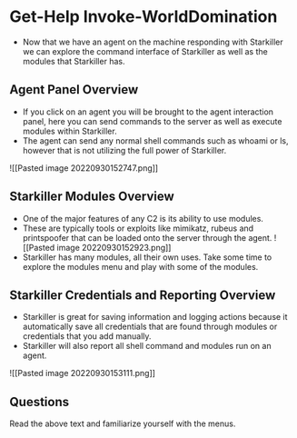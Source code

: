# Get-Help Invoke-WorldDomination
- Now that we have an agent on the machine responding with Starkiller we can explore the command interface of Starkiller as well as the modules that Starkiller has.


## Agent Panel Overview
- If you click on an agent you will be brought to the agent interaction panel, here you can send commands to the server as well as execute modules within Starkiller.
- The agent can send any normal shell commands such as whoami or ls, however that is not utilizing the full power of Starkiller.

![[Pasted image 20220930152747.png]]

## Starkiller Modules Overview
- One of the major features of any C2 is its ability to use modules.
- These are typically tools or exploits like mimikatz, rubeus and printspoofer that can be loaded onto the server through the agent.
![[Pasted image 20220930152923.png]]
- Starkiller has many modules, all their own uses. Take some time to explore the modules menu and play with some of the modules.


## Starkiller Credentials and Reporting Overview
- Starkiller is great for saving information and logging actions because it automatically save all credentials that are found through modules or credentials that you add manually.
- Starkiller will also report all shell command and modules run on an agent.

![[Pasted image 20220930153111.png]]


## Questions
Read the above text and familiarize yourself with the menus.
